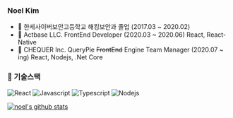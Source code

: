### Noel Kim
- :school: 한세사이버보안고등학교 해킹보안과 졸업 (2017.03 ~ 2020.02)
- :office: Actbase LLC. FrontEnd Developer (2020.03 ~ 2020.06) React, React-Native
- :office: CHEQUER Inc. QueryPie ~~FrontEnd~~ Engine Team Manager (2020.07 ~ ing) React, Nodejs, .Net Core

### 🔭 기술스택
![React](https://img.shields.io/badge/-ReactJs-61DAFB?logo=react&logoColor=white&style=flat)
![Javascript](https://img.shields.io/badge/Javascript-FFE400)
![Typescript](https://img.shields.io/badge/Typescript-0054FF)
![Nodejs](https://img.shields.io/badge/Nodejs-43853d)

[![noel's github stats](https://github-readme-stats.vercel.app/api?username=nnnnoel)](https://github.com/nnnnoel)
